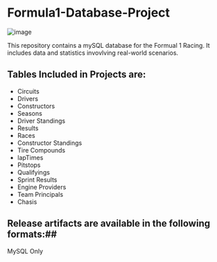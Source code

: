 # Formula1-Database-Project

![image](https://user-images.githubusercontent.com/78111534/201535825-f7c6732e-836a-4f78-ab8c-2ac21e5852c9.png)


This repository contains a mySQL database for the Formual 1 Racing. It includes data and statistics invovlving real-world scenarios.

## Tables Included in Projects are: ##

* Circuits
* Drivers
* Constructors
* Seasons
* Driver Standings
* Results
* Races
* Constructor Standings
* Tire Compounds
* lapTimes
* Pitstops
* Qualifyings
* Sprint Results
* Engine Providers
* Team Principals
* Chasis

## Release artifacts are available in the following formats:##
MySQL Only
